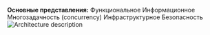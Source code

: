 **Основные представления:** 
Функциональное 
Информационное
Многозадачность (concurrency)
Инфраструктурное
Безопасность   
![Architecture description](https://github.com/user-attachments/assets/de5c47a3-f3d6-4794-b841-8f32e7bbc83c)
